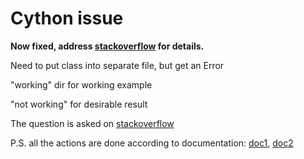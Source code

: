 # Cython issue

**Now fixed, address 
[stackoverflow](https://stackoverflow.com/questions/57185219/error-when-passing-pointer-to-imported-extension-type-method-while-having-no-pro)
for details.**


Need to put class into separate file, but get an Error

"working" dir for working example

"not working" for desirable result

The question is asked on [stackoverflow](https://stackoverflow.com/questions/57185219/error-when-passing-pointer-to-imported-extention-type-method-while-having-no-pro)

P.S. all the actions are done according to documentation: [doc1](https://cython.readthedocs.io/en/latest/src/userguide/extension_types.html#instantiation-from-existing-c-c-pointers), [doc2](https://cython.readthedocs.io/en/latest/src/userguide/sharing_declarations.html#sharing-extension-types)


